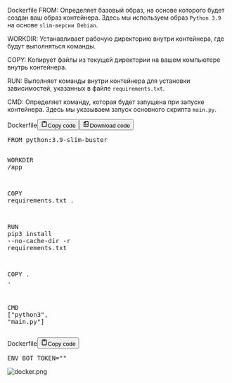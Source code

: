 <p>Dockerfile
FROM:    Определяет базовый образ, на основе которого будет создан ваш образ контейнера.
         Здесь мы используем образ <code>Python 3.9</code> на основе <code>slim-версии Debian</code>.</p>
<p>WORKDIR: Устанавливает рабочую директорию внутри контейнера, где будут выполняться команды.</p>
<p>COPY:    Копирует файлы из текущей директории на вашем компьютере внутрь контейнера.</p>
<p>RUN:     Выполняет команды внутри контейнера для установки зависимостей, указанных в файле <code>requirements.txt</code>.</p>
<p>CMD:     Определяет команду, которая будет запущена при запуске контейнера.
         Здесь мы указываем запуск основного скрипта <code>main.py</code>.</p>
<div class="code_element"><div class="lang_line"><text>Dockerfile</text><button class="copy_code_button" onclick="CopyCode(this)"><svg style="width: 1.2em;height: 1.2em;" aria-hidden="true" xmlns="http://www.w3.org/2000/svg" fill="none" viewBox="0 0 24 24"><path stroke="currentColor" stroke-linecap="round" stroke-linejoin="round" stroke-width="2" d="M15 4h3a1 1 0 0 1 1 1v15a1 1 0 0 1-1 1H6a1 1 0 0 1-1-1V5a1 1 0 0 1 1-1h3m0 3h6m-5-4v4h4V3h-4Z"/></svg><text>Copy code</text></button><button class="download_code_button" onclick="DownloadCode(this, `Dockerfile`)"><svg style="width: 1.2em;height: 1.2em;" aria-hidden="true" xmlns="http://www.w3.org/2000/svg" fill="none" viewBox="0 0 24 24"><path stroke="currentColor" stroke-linecap="round" stroke-linejoin="round" stroke-width="2" d="M10 3v4a1 1 0 0 1-1 1H5m5 4-2 2 2 2m4-4 2 2-2 2m5-12v16a1 1 0 0 1-1 1H6a1 1 0 0 1-1-1V7.914a1 1 0 0 1 .293-.707l3.914-3.914A1 1 0 0 1 9.914 3H18a1 1 0 0 1 1 1Z"/></svg><text>Download code</text></button></div><div class="code language-Dockerfile"><div class="highlight"><pre><span></span><span class="k">FROM</span><span class="w"> </span><span class="s">python:3.9-slim-buster</span>

<span class="k">WORKDIR</span><span class="w"> </span><span class="s">/app</span>

<span class="k">COPY</span><span class="w"> </span>requirements.txt<span class="w"> </span>.

<span class="k">RUN</span><span class="w"> </span>pip3<span class="w"> </span>install<span class="w"> </span>--no-cache-dir<span class="w"> </span>-r<span class="w"> </span>requirements.txt

<span class="k">COPY</span><span class="w"> </span>.<span class="w"> </span>.

<span class="k">CMD</span><span class="w"> </span><span class="p">[</span><span class="s2">&quot;python3&quot;</span><span class="p">,</span><span class="w"> </span><span class="s2">&quot;main.py&quot;</span><span class="p">]</span>
</pre></div></div></div>

<div class="code_element"><div class="lang_line"><text>Dockerfile</text><button class="copy_code_button" onclick="CopyCode(this)"><svg style="width: 1.2em;height: 1.2em;" aria-hidden="true" xmlns="http://www.w3.org/2000/svg" fill="none" viewBox="0 0 24 24"><path stroke="currentColor" stroke-linecap="round" stroke-linejoin="round" stroke-width="2" d="M15 4h3a1 1 0 0 1 1 1v15a1 1 0 0 1-1 1H6a1 1 0 0 1-1-1V5a1 1 0 0 1 1-1h3m0 3h6m-5-4v4h4V3h-4Z"/></svg><text>Copy code</text></button></div><div class="code language-Dockerfile"><div class="highlight"><pre><span></span><span class="k">ENV</span><span class="w"> </span><span class="nv">BOT_TOKEN</span><span class="o">=</span><span class="s2">&quot;&quot;</span>
</pre></div></div></div>

<p><img alt="docker.png" src="Languages/Dockerfile/docker.png" /></p>